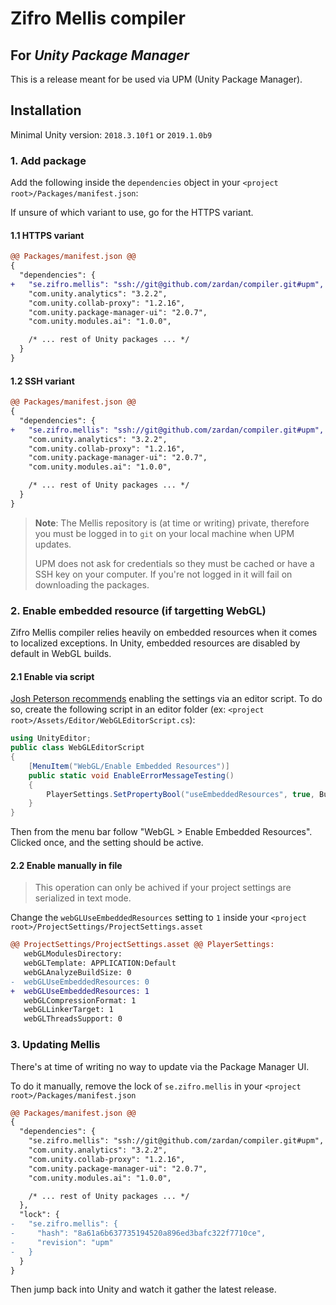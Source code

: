 # Zifro Mellis compiler

## For _Unity Package Manager_

This is a release meant for be used via UPM (Unity Package Manager).

## Installation

Minimal Unity version: `2018.3.10f1` or `2019.1.0b9`

### 1. Add package

Add the following inside the `dependencies` object in your `<project root>/Packages/manifest.json`:

If unsure of which variant to use, go for the HTTPS variant.

#### 1.1 HTTPS variant

```diff
@@ Packages/manifest.json @@
{
  "dependencies": {
+   "se.zifro.mellis": "ssh://git@github.com/zardan/compiler.git#upm",
    "com.unity.analytics": "3.2.2",
    "com.unity.collab-proxy": "1.2.16",
    "com.unity.package-manager-ui": "2.0.7",
    "com.unity.modules.ai": "1.0.0",

    /* ... rest of Unity packages ... */
  }
}
```

#### 1.2 SSH variant

```diff
@@ Packages/manifest.json @@
{
  "dependencies": {
+   "se.zifro.mellis": "ssh://git@github.com/zardan/compiler.git#upm",
    "com.unity.analytics": "3.2.2",
    "com.unity.collab-proxy": "1.2.16",
    "com.unity.package-manager-ui": "2.0.7",
    "com.unity.modules.ai": "1.0.0",

    /* ... rest of Unity packages ... */
  }
}
```

> **Note**: The Mellis repository is (at time or writing) private, therefore you must be logged in to `git` on your local machine when UPM updates.
>
> UPM does not ask for credentials so they must be cached or have a SSH key on your computer. If you're not logged in it will fail on downloading the packages.

### 2. Enable embedded resource (if targetting WebGL)

Zifro Mellis compiler relies heavily on embedded resources when it comes to localized exceptions.
In Unity, embedded resources are disabled by default in WebGL builds.

#### 2.1 Enable via script

[Josh Peterson recommends](https://forum.unity.com/threads/enabling-embedded-resources-with-webgl.326069/) enabling the settings via an editor script.
To do so, create the following script in an editor folder (ex: `<project root>/Assets/Editor/WebGLEditorScript.cs`):

```cs
using UnityEditor;
public class WebGLEditorScript
{
    [MenuItem("WebGL/Enable Embedded Resources")]
    public static void EnableErrorMessageTesting()
    {
        PlayerSettings.SetPropertyBool("useEmbeddedResources", true, BuildTargetGroup.WebGL);
    }
}
```

Then from the menu bar follow "WebGL > Enable Embedded Resources". Clicked once, and the setting should be active.

#### 2.2 Enable manually in file

> This operation can only be achived if your project settings are serialized in text mode.

Change the `webGLUseEmbeddedResources` setting to `1` inside your `<project root>/ProjectSettings/ProjectSettings.asset`

```diff
@@ ProjectSettings/ProjectSettings.asset @@ PlayerSettings:
   webGLModulesDirectory:
   webGLTemplate: APPLICATION:Default
   webGLAnalyzeBuildSize: 0
-  webGLUseEmbeddedResources: 0
+  webGLUseEmbeddedResources: 1
   webGLCompressionFormat: 1
   webGLLinkerTarget: 1
   webGLThreadsSupport: 0
```

### 3. Updating Mellis

There's at time of writing no way to update via the Package Manager UI.

To do it manually, remove the lock of `se.zifro.mellis` in your `<project root>/Packages/manifest.json`

```diff
@@ Packages/manifest.json @@
{
  "dependencies": {
    "se.zifro.mellis": "ssh://git@github.com/zardan/compiler.git#upm",
    "com.unity.analytics": "3.2.2",
    "com.unity.collab-proxy": "1.2.16",
    "com.unity.package-manager-ui": "2.0.7",
    "com.unity.modules.ai": "1.0.0",

    /* ... rest of Unity packages ... */
  },
  "lock": {
-   "se.zifro.mellis": {
-     "hash": "8a61a6b637735194520a896ed3bafc322f7710ce",
-     "revision": "upm"
-   }
  }
}
```

Then jump back into Unity and watch it gather the latest release.
